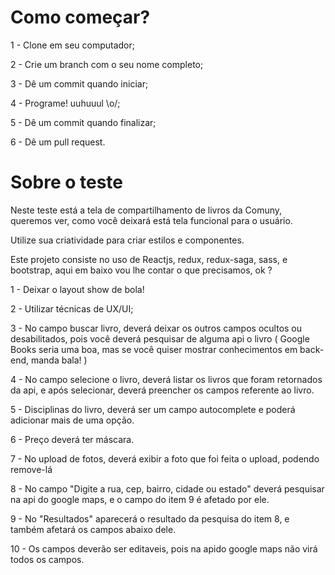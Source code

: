 # Como começar?

1 - Clone em seu computador;

2 - Crie um branch com o seu nome completo;

3 - Dê um commit quando iniciar;

4 - Programe! uuhuuul \o/;

5 - Dê um commit quando finalizar;

6 - Dê um pull request.


# Sobre o teste

Neste teste está a tela de compartilhamento de livros da Comuny, queremos ver, como você deixará está tela funcional para o usuário.

Utilize sua criatividade para criar estilos e componentes.

Este projeto consiste no uso de Reactjs, redux, redux-saga, sass, e bootstrap, aqui em baixo vou lhe contar o que precisamos, ok ?


1 -  Deixar o layout show de bola!

2 - Utilizar técnicas de UX/UI;

3 - No campo buscar livro, deverá deixar os outros campos ocultos ou desabilitados, pois você deverá pesquisar de alguma api o livro ( Google Books seria uma boa, mas se você quiser mostrar conhecimentos em back-end, manda bala! )

4 - No campo selecione o livro, deverá listar os livros que foram retornados da api, e após selecionar, deverá preencher os campos referente ao livro.

5 - Disciplinas do livro, deverá ser um campo autocomplete e poderá adicionar mais de uma opção.

6 - Preço deverá ter máscara.

7 - No upload de fotos, deverá exibir a foto que foi feita o upload, podendo remove-lá

8 - No campo "Digite a rua, cep, bairro, cidade ou estado" deverá pesquisar na api do google maps, e o campo do item 9 é afetado por ele.

9 - No "Resultados" aparecerá o resultado da pesquisa do item 8, e também afetará os campos abaixo dele.

10 - Os campos deverão ser editaveis, pois na apido google maps não virá todos os campos.
